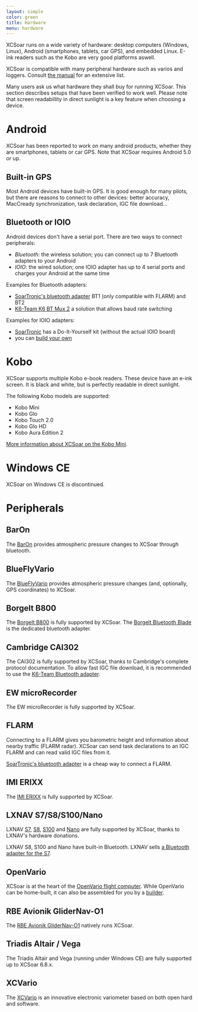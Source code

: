 ```yaml
---
layout: simple
color: green
title: Hardware
menu: hardware
---
```


XCSoar runs on a wide variety of hardware: desktop computers
(Windows, Linux), Android (smartphones, tablets, car GPS), and embedded Linux.
E-ink readers such as the Kobo are very good platforms aswell.

XCSoar is compatible with many peripheral hardware such as varios and
loggers. Consult [the manual](/discover/manual.html) for an extensive
list.

Many users ask us what hardware they shall buy for running XCSoar.  This
section describes setups that have been verified to work well.  Please note
that screen readabillity in direct sunlight is a key feature when choosing a
device.

# Android

XCSoar has been reported to work on many android products, whether they are
smartphones, tablets or car GPS.  Note that XCSoar requires Android 5.0 or up.

## Built-in GPS

Most Android devices have built-in GPS. It is good enough for many pilots,
but there are reasons to connect to other devices: better accuracy,
MacCready synchronization, task declaration, IGC file download...

## Bluetooth or IOIO

Android devices don't have a serial port. There are two ways to
connect peripherals:

- *Bluetooth*: the wireless solution; you can connect up to 7
  Bluetooth adapters to your Android
- *IOIO*: the wired solution; one IOIO adapter has up to 4 serial
  ports and charges your Android at the same time

Examples for Bluetooth adapters:

- [SoarTronic's bluetooth adapter](http://www.soartronic.net/products)
  BT1 (only compatible with FLARM) and BT2
- [K6-Team K6 BT Mux 2](https://www.k6-team.de/K6-Bt-Mux-2-NMEA-Multiplexer-mit-Bluetooth)
  a solution that allows baud rate switching

Examples for IOIO adapters:

- [SoarTronic](http://www.soartronic.net/products) has a Do-It-Yourself kit
  (without the actual IOIO board)
- you can [build your own](https://github.com/ytai/ioio/wiki)

# Kobo

XCSoar supports multiple Kobo e-book readers. These device have an e-ink screen.
It is black and white, but is perfectly readable in direct sunlight.

The following Kobo models are supported:

- Kobo Mini
- Kobo Glo
- Kobo Touch 2.0
- Kobo Glo HD
- Kobo Aura Edition 2

[More information about XCSoar on the Kobo Mini](http://max.kellermann.name/projects/xcsoar/kobo.html).

# Windows CE

XCSoar on Windows CE is discontinued.

# Peripherals

## BarOn

The [BarOn](http://aero--tech.ru/en/#BARON) provides atmospheric pressure
changes to XCSoar through bluetooth.

## BlueFlyVario

The [BlueFlyVario](https://www.blueflyvario.com/) provides atmospheric pressure
changes (and, optionally, GPS coordinates) to XCSoar.

## Borgelt B800

The [Borgelt B800](http://www.borgeltinstruments.com/?page_id=48)
is fully supported by XCSoar.
The [Borgelt Bluetooth Blade](http://www.borgeltinstruments.com/?page_id=156)
is the dedicated bluetooth adapter.

## Cambridge CAI302

The CAI302 is fully supported by XCSoar, thanks to Cambridge's
complete protocol documentation. To allow fast IGC file download, it
is recommended to use the
[K6-Team Bluetooth adapter](https://www.k6-team.de/K6-Bt-Mux-2-NMEA-Multiplexer-mit-Bluetooth).

## EW microRecorder

The EW microRecorder is fully supported by XCSoar.

## FLARM

Connecting to a FLARM gives you barometric height and information
about nearby traffic (FLARM radar). XCSoar can send task declarations
to an IGC FLARM and can read valid IGC files from it.

[SoarTronic's bluetooth adapter](http://www.soartronic.net/products) is a
cheap way to connect a FLARM.

## IMI ERIXX

The [IMI ERIXX](http://www.imi-gliding.com/products/erixx-flight-recorder.html)
is fully supported by XCSoar.

## LXNAV S7/S8/S100/Nano

LXNAV [S7](https://gliding.lxnav.com/products/s7/), [S8](https://gliding.lxnav.com/products/s8/),
[S100](https://gliding.lxnav.com/products/s100/) and [Nano](https://gliding.lxnav.com/products/nano/)
are fully supported by XCSoar, thanks to LXNAV's hardware donations.

LXNAV S8, S100 and Nano have built-in Bluetooth.
LXNAV sells [a Bluetooth adapter for the S7](https://gliding.lxnav.com/products/s7-s8-s80-bluetooth-module/).

## OpenVario

XCSoar is at the heart of the [OpenVario flight computer](https://www.openvario.org/doku.php).
While OpenVario can be home-built, it can also be assembled for you by a [builder](https://www.openvario.org/doku.php?id=builders:top).

## RBE Avionik GliderNav-O1

The [RBE Avionik GliderNav-O1](https://rbe-avionik.de/index.php/produkte/biofeet-erfahrungen) natively runs XCSoar.

## Triadis Altair / Vega

The Triadis Altair and Vega (running under Windows CE) are fully supported up to XCSoar 6.8.x.

## XCVario

The [XCVario](https://xcvario.com) is an innovative electronic variometer based on both open hard and software.
